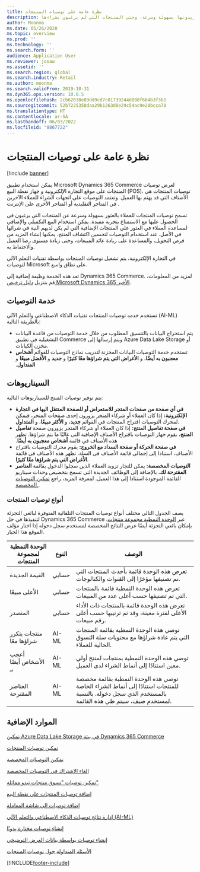 ```yaml
---
title: نظرة عامة على توصيات المنتجات
description: يوفر هذا المقال معلومات عامة حول توصيات المنتج. تسمح توصيات المنتجات للعملاء بالبحث عن المنتجات التي يريدونها بسهولة وسرعة، وحتى المنتجات التي لم يرغبون بشراءها.
author: Moonma
ms.date: 05/26/2020
ms.topic: overview
ms.prod: ''
ms.technology: ''
ms.search.form: ''
audience: Application User
ms.reviewer: josaw
ms.assetid: ''
ms.search.region: global
ms.search.industry: Retail
ms.author: moonma
ms.search.validFrom: 2019-10-31
ms.dyn365.ops.version: 10.0.5
ms.openlocfilehash: 2cb62638e89dd9cd7c01739244d808f664b3f3b1
ms.sourcegitcommit: 52b7225350daa29b1263d8e29c54ac9e20bcca70
ms.translationtype: HT
ms.contentlocale: ar-SA
ms.lasthandoff: 06/03/2022
ms.locfileid: "8867722"
---
```

# <a name="product-recommendations-overview"></a>نظرة عامة على توصيات المنتجات

[!include [banner](includes/banner.md)]

يمكن استخدام تطبيق Microsoft Dynamics 365 Commerce لعرض توصيات المنتجات على موقع التجارة الإلكترونية و جهاز نقطة البيع (POS).‬ توصيات المنتجات هي الأصناف التي قد يهتم بها العميل. وتعتمد التوصيات على اتجهات الشراء للعملاء الآخرين في المتاجر التقليدية أو المتاجر الأخرى على الإنترنت .

تسمح توصيات المنتجات للعملاء بالعثور بسهولة وسرعة عن المنتجات التي يرغبون في الحصول عليها مع الاستمتاع بتجربة مفيدة. يمكن استخدام البيع التكميلي والإضافي‬ لمساعدة العملاء في العثور على المنتجات الإضافية التي لم يكن لديهم النية في شرائها في الأصل. عند استخدام التوصيات لتحسين اكتشاف المنتج، يمكنها إنشاء المزيد من فرص التحويل، والمساعدة على زيادة عائد المبيعات، وحتى زيادة مستوى رضا العميل والاحتفاظ به.

في التجارة الإلكترونية، يتم تشغيل توصيات المنتجات بواسطة تقنيات التعلم الآلي لتوصيات Microsoft على نطاق واسع.

تعد هذه الخدمة وظيفة إضافية إلى Dynamics 365 Commerce. لمزيد من المعلومات، قم بتنزيل [دليل ترخيص Microsoft Dynamics 365 الأخير](https://go.microsoft.com/fwlink/?LinkId=866544).


## <a name="recommendation-service"></a>خدمة التوصيات

تستخدم خدمه توصيات المنتجات تقنيات الذكاء الاصطناعي والتعلم الآلي (AI-ML) بالطريقة التالية:

- يتم استخراج البيانات بالتنسيق المطلوب من خلال خدمة التوصيات من قاعدة البيانات التشغيلية في تطبيق Commerce ويتم إرسالها إلى Azure Data Lake Storage أو مخزن الكيانات.
- تستخدم خدمة التوصيات البيانات المخزنة لتدريب نماذج التوصيات للقوائم ‫‬‏‫**أشخاص معجبون به أيضًا‬‏‫**، و **الأغراض التي يتم شراؤها معًا كثيرًا**‬‏‫ و **جديد** و **الأفضل مبيعًا**‬‏‫ و **المتداول**.

## <a name="scenarios"></a>السيناريوهات

يتم توفير توصيات المنتج للسيناريوهات التالية:

- **في أي صفحة من صفحات المتجر للاستعراض أو للصفحة المنتقل اليها في التجارة الإلكترونية:** إذا كان العملاء أو شركاء المتجر يزورون إحدى صفحات المتجر، فيمكن لمحرك التوصيات اقتراح المنتجات في القوائم **جديد**، و **الأكثر مبيعًا**، و **المتداول**.
- **في صفحة تفاصيل المنتج:** إذا كان العملاء أو شركاء المتجر يزورون صفحة **تفاصيل المنتج**، يقوم جهاز التوصيات باقتراح الأصناف الإضافية التي غالبًا ما يتم شراؤها. تظهر هذه الأصناف في قائمة **‬‏‫أشخاص معجبون به أيضًا**.
- **في صفحة الحركة أو صفحة السداد مع الخروج:** يقوم محرك التوصيات باقتراح الأصناف، استنادا إلى إجمالي قائمة الأصناف في السلة. تظهر هذه الأصناف في قائمة **الأغراض التي يتم شراؤها معًا كثيرًا**.
- **التوصيات المخصصة:** يمكن للتجار تزويد العملاء الذين سجلوا الدخول بقائمة **العناصر المقترحة لك**، بالإضافة إلى الوظائف الجديدة التي تسمح بتخصيص وحدات سيناريو القائمة الموجودة استنادا إلى هذا العميل. لمعرفة المزيد، راجع [تمكين التوصيات المخصصة.](personalized-recommendations.md).

### <a name="types-of-product-recommendations"></a>أنواع توصيات المنتجات

يصف الجدول التالي مختلف أنواع توصيات المنتجات التلقائية المتوفرة لبائعي التجزئة لتنفيذها في حل Dynamics 365 Commerce عبر [الوحدة النمطية مجموعة منتجات‬](product-collection-module-overview.md). بإمكان بائعي التجزئة أيضًا عرض النتائج المخصصة لمستخدم سجل دخوله إذا اختار مؤلف الموقع هذا الخيار.

| الوحدة النمطية لمجموعة المنتجات  | النوع | ‏‏الوصف |
|----------------------------|------|-------------|
| القيمة الجديدة                        | حسابي | تعرض هذه الوحدة قائمة بأحدث المنتجات التي تم تصنيفها مؤخرًا إلى القنوات والكتالوجات. |
| الأعلى مبيعًا               | حسابي | تعرض هذه الوحدة النمطية قائمة بالمنتجات التي تم تصنيفها حسب أعلى عدد من المبيعات. |
| المتصدر                   | حسابي | تعرض هذه الوحدة قائمة بالمنتجات ذات الأداء الأعلى لفترة معينة، وقد تم ترتيبها حسب أعلى رقم مبيعات.  |
| منتجات يتكرر شراؤها معًا | AI-ML | توصي هذه الوحدة النمطية بقائمة المنتجات التي يتم عادة شراؤها مع محتويات سلة التسوق الحالية للعملاء. |
| أعجب الأشخاص أيضًا بـ           | AI-ML | توصي هذه الوحدة النمطية بمنتجات لمنتج أولي معين استنادًا إلى أنماط الشراء لدى العميل. |
| العناصر المقترحة              | AI-ML | توصي هذه الوحدة النمطية بقائمة مخصصة للمنتجات استنادًا إلى أنماط الشراء الخاصة بالمستخدم الذي سجل دخوله. بالنسبة لمستخدم ضيف، سيتم طي هذه القائمة. |

## <a name="additional-resources"></a>الموارد الإضافية

[تمكين Azure Data Lake Storage في بيئة Dynamics 365 Commerce](enable-adls-environment.md)

[تمكين توصيات المنتجات](enable-product-recommendations.md)

[تمكين التوصيات المخصصة](personalized-recommendations.md)

[إلغاء الاشتراك في التوصيات المخصصة](personalization-gdpr.md)

[تمكين توصيات "تسوق منتجات تبدو مماثلة"](shop-similar-looks.md)

[إضافة توصيات المنتجات على نقطة البيع](product.md)

[إضافة توصيات إلى شاشة المعاملة](add-recommendations-control-pos-screen.md)

[إدارة نتائج توصيات الذكاء الاصطناعي والتعلم الآلي (AI-ML)](modify-product-recommendation-results.md)

[إنشاء توصيات مختارة يدويًا](create-editorial-recommendation-lists.md)

[إنشاء توصيات بواسطة بيانات العرض التوضيحي](product-recommendations-demo-data.md)

[الأسئلة المتداولة حول توصيات المنتجات](faq-recommendations.md)


[!INCLUDE[footer-include](../includes/footer-banner.md)]
